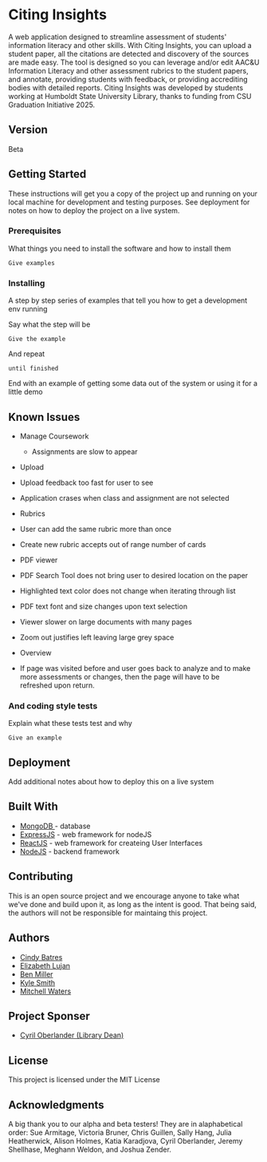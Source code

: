 # Citing Insights

A web application designed to streamline assessment of students' information literacy and other skills. With Citing Insights, you can upload a student paper, all the citations are detected and discovery of the sources are made easy. The tool is designed so you can leverage and/or edit AAC&U Information Literacy and other assessment rubrics to the student papers, and annotate, providing students with feedback, or providing accrediting bodies with detailed reports. Citing Insights was developed by students working at Humboldt State University Library, thanks to funding from CSU Graduation Initiative 2025. 

## Version
 Beta 

## Getting Started

These instructions will get you a copy of the project up and running on your local machine for development and testing purposes. See deployment for notes on how to deploy the project on a live system.

### Prerequisites

What things you need to install the software and how to install them

```
Give examples
```

### Installing

A step by step series of examples that tell you how to get a development env running

Say what the step will be

```
Give the example
```

And repeat

```
until finished
```

End with an example of getting some data out of the system or using it for a little demo

## Known Issues

* Manage Coursework
  * Assignments are slow to appear
  
* Upload
 * Upload feedback too fast for user to see
 * Application crases when class and assignment are not selected
 
* Rubrics
 * User can add the same rubric more than once
 * Create new rubric accepts out of range number of cards

* PDF viewer
 * PDF Search Tool does not bring user to desired location on the paper
 * Highlighted text color does not change when iterating through list
 * PDF text font and size changes upon text selection
 * Viewer slower on large documents with many pages
 * Zoom out justifies left leaving large grey space
 
* Overview
 * If page was visited before and user goes back to analyze and to make more assessments or changes, then the page will have to be  
   refreshed upon return. 
 
### And coding style tests

Explain what these tests test and why

```
Give an example
```

## Deployment

Add additional notes about how to deploy this on a live system

## Built With
* [MongoDB ](https://www.mongodb.com/) - database
* [ExpressJS](https://expressjs.com/) - web framework for nodeJS
* [ReactJS](https://reactjs.org/) - web framework for createing User Interfaces
* [NodeJS](https://nodejs.org/en/) - backend framework

## Contributing

This is an open source project and we encourage anyone to take what we've done and build upon it, as long as the intent is good. That being said, the authors will not be responsible for maintaing this project. 

## Authors
 
 * [Cindy Batres](https://github.com/batresc)
 * [Elizabeth Lujan](https://github.com/eal376) 
 * [Ben Miller](https://github.com/Benmoony)
 * [Kyle Smith](https://github.com/smittythehippy)
 * [Mitchell Waters](https://github.com/mkwalters)
 
## Project Sponser 

* [Cyril Oberlander (Library Dean)](https://github.com/cyriloberlander)

## License

This project is licensed under the MIT License

## Acknowledgments

A big thank you to our alpha and beta testers! They are in alaphabetical order: 
Sue Armitage, Victoria Bruner, Chris Guillen, Sally Hang, Julia Heatherwick, Alison Holmes, Katia Karadjova, Cyril Oberlander, Jeremy Shellhase, Meghann Weldon, and Joshua Zender.  

